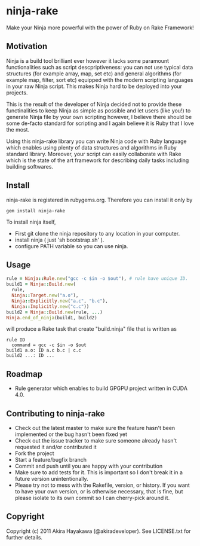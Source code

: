 # ninja-rake
Make your Ninja more powerful with the power of Ruby on Rake Framework!

## Motivation
Ninja is a build tool brilliant ever however it lacks some paramount functionalities such as script descpriptiveness:
you can not use typical data structures (for example array, map, set etc) 
and general algorithms (for example map, filter, sort etc) equipped with the modern scripting languages in your raw Ninja script.
This makes Ninja hard to be deployed into your projects.

This is the result of the developer of Ninja decided not to provide these functinalities to keep Ninja as simple as possible
and let users (like you!) to generate Ninja file by your own scripting however,
I believe there should be some de-facto standard for scripting and I again believe it is Ruby that I love the most.

Using this ninja-rake library you can write Ninja code with Ruby language which enables
using plenty of data structures and algorithms in Ruby standard library.
Moreover, your script can easily collaborate with Rake which is
the state of the art framework for describing daily tasks including building softwares.

## Install

ninja-rake is registered in rubygems.org.
Therefore you can install it only by

~~~
gem install ninja-rake
~~~

To install ninja itself,

* First git clone the ninja repository to any location in your computer.
* install ninja ( just 'sh bootstrap.sh' ).
* configure PATH variable so you can use ninja.

## Usage

```ruby
rule = Ninja::Rule.new("gcc -c $in -o $out"), # rule have unique ID.
build1 = Ninja::Build.new(
  rule,
  Ninja::Target.new("a.o"),
  Ninja::Explicitly.new("a.c", "b.c"),
  Ninja::Implicitly.new("c.c"))
build2 = Ninja::Build.new(rule, ...)
Ninja.end_of_ninja(build1, build2)  
```

will produce a Rake task that create "build.ninja" file that is written as

~~~
rule ID
  command = gcc -c $in -o $out
build1 a.o: ID a.c b.c | c.c
build2 ...: ID ...
~~~

## Roadmap
* Rule generator which enables to build GPGPU project written in CUDA 4.0.

## Contributing to ninja-rake
 
* Check out the latest master to make sure the feature hasn't been implemented or the bug hasn't been fixed yet
* Check out the issue tracker to make sure someone already hasn't requested it and/or contributed it
* Fork the project
* Start a feature/bugfix branch
* Commit and push until you are happy with your contribution
* Make sure to add tests for it. This is important so I don't break it in a future version unintentionally.
* Please try not to mess with the Rakefile, version, or history. If you want to have your own version, or is otherwise necessary, that is fine, but please isolate to its own commit so I can cherry-pick around it.

## Copyright
Copyright (c) 2011 Akira Hayakawa (@akiradeveloper). 
See LICENSE.txt for further details.
